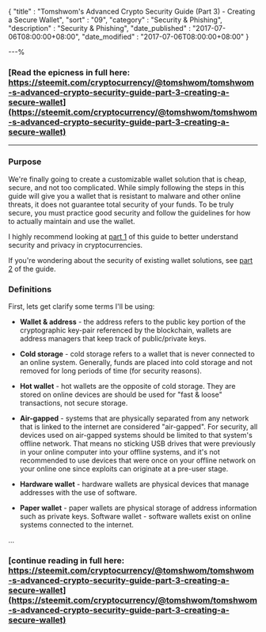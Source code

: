 {
"title"       : "Tomshwom's Advanced Crypto Security Guide (Part 3) - Creating a Secure Wallet",
"sort"        : "09",
"category"    : "Security & Phishing",
"description" : "Security & Phishing",
"date_published" : "2017-07-06T08:00:00+08:00",
"date_modified"  : "2017-07-06T08:00:00+08:00"
}

---%

### [Read the epicness in full here: https://steemit.com/cryptocurrency/@tomshwom/tomshwom-s-advanced-crypto-security-guide-part-3-creating-a-secure-wallet](https://steemit.com/cryptocurrency/@tomshwom/tomshwom-s-advanced-crypto-security-guide-part-3-creating-a-secure-wallet)

---


### Purpose

We're finally going to create a customizable wallet solution that is cheap, secure, and not too complicated. While simply following the steps in this guide will give you a wallet that is resistant to malware and other online threats, it does not guarantee total security of your funds. To be truly secure, you must practice good security and follow the guidelines for how to actually maintain and use the wallet.

I highly recommend looking at [part 1](https://steemit.com/bitcoin/@tomshwom/tomshwom-s-advanced-crypto-security-guide-part-1-privacy-security-and-trust) of this guide to better understand security and privacy in cryptocurrencies.

If you're wondering about the security of existing wallet solutions, see [part 2](https://steemit.com/cryptocurrency/@tomshwom/tomshwom-s-official-security-guide-part-2-wallet-analysis) of the guide.


### Definitions

First, lets get clarify some terms I'll be using:

*  **Wallet & address** - the address refers to the public key portion of the cryptographic key-pair referenced by the blockchain, wallets are address managers that keep track of public/private keys.

*  **Cold storage** - cold storage refers to a wallet that is never connected to an online system. Generally, funds are placed into cold storage and not removed for long periods of time (for security reasons).

*  **Hot wallet** - hot wallets are the opposite of cold storage. They are stored on online devices are should be used for "fast & loose" transactions, not secure storage.

*  **Air-gapped** - systems that are physically separated from any network that is linked to the internet are considered "air-gapped". For security, all devices used on air-gapped systems should be limited to that system's offline network. That means no sticking USB drives that were previously in your online computer into your offline systems, and it's not recommended to use devices that were once on your offline network on your online one since exploits can originate at a pre-user stage.

*  **Hardware wallet** - hardware wallets are physical devices that manage addresses with the use of software.

*  **Paper wallet** - paper wallets are physical storage of address information such as private keys.
Software wallet - software wallets exist on online systems connected to the internet.

...

### [continue reading in full here: https://steemit.com/cryptocurrency/@tomshwom/tomshwom-s-advanced-crypto-security-guide-part-3-creating-a-secure-wallet](https://steemit.com/cryptocurrency/@tomshwom/tomshwom-s-advanced-crypto-security-guide-part-3-creating-a-secure-wallet)